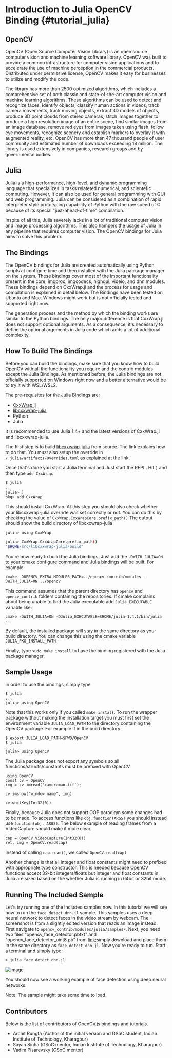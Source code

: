 Introduction to Julia OpenCV Binding {#tutorial_julia}
=======================================

OpenCV
------

OpenCV (Open Source Computer Vision Library) is an open source computer vision and machine learning software library. OpenCV was built to provide a common infrastructure for computer vision applications and to accelerate the use of machine perception in the commercial products. Distributed under permissive license, OpenCV makes it easy for businesses to utilize and modify the code.

The library has more than 2500 optimized algorithms, which includes a comprehensive set of both classic and state-of-the-art computer vision and machine learning algorithms. These algorithms can be used to detect and recognize faces, identify objects, classify human actions in videos, track camera movements, track moving objects, extract 3D models of objects, produce 3D point clouds from stereo cameras, stitch images together to produce a high resolution image of an entire scene, find similar images from an image database, remove red eyes from images taken using flash, follow eye movements, recognize scenery and establish markers to overlay it with augmented reality, etc. OpenCV has more than 47 thousand people of user community and estimated number of downloads exceeding 18 million. The library is used extensively in companies, research groups and by governmental bodies.

Julia
-------------
Julia is a high-performance, high-level, and dynamic programming language that specializes in tasks relateted numerical, and scientefic computing. However, It can also be used for general programming with GUI and web programming. Julia can be considered as a combination of rapid interpreter style prototyping capability of Python with the raw speed of C because of its special "just-ahead-of-time" compilation.

Inspite of all this, Julia severely lacks in a lot of traditional computer vision and image processing algorithms. This also hampers the usage of Julia in any pipeline that requires computer vision. The OpenCV bindings for Julia aims to solve this problem.

The Bindings
-----------------------
The OpenCV bindings for Julia are created automatically using Python scripts at configure time and then installed with the Julia package manager on the system. These bindings cover most of the important functionality present in the core, imgproc, imgcodecs, highgui, videio, and dnn modules. These bindings depend on CxxWrap.jl and the process for usage and compilation is explained in detail below. The Bindings have been tested on Ubuntu and Mac. Windows might work but is not officially tested and supported right now.

The generation process and the method by which the binding works are similar to the Python bindings. The only major difference is that CxxWrap.jl does not support optional arguments. As a consequence, it's necessary to define the optional arguments in Julia code which adds a lot of additional complexity.


How To Build The Bindings
-----------------------
Before you can build the bindings, make sure that you know how to build OpenCV with all the functionality you require and the contrib modules except the Julia Bindings. As mentioned before, the Julia bindings are not officially supported on Windows right now and a better alternative would be to try it with WSL/WSL2.

The pre-requisites for the Julia Bindings are:
 - [CxxWrap.jl](https://github.com/JuliaInterop/CxxWrap.jl)
 - [libcxxwrap-julia](https://github.com/JuliaInterop/libcxxwrap-julia)
 - Python
 - Julia

It is recommended to use Julia 1.4+ and the latest versions of CxxWrap.jl and libcxxwrap-julia.

The first step is to build [libcxxwrap-julia](https://github.com/JuliaInterop/libcxxwrap-julia) from source. The link explains how to do that. You must also setup the override in `/.julia/artifacts/Overrides.toml` as explained at the link.

Once that's done you start a Julia terminal and Just start the REPL. Hit `]` and then type `add CxxWrap`.

```bash
$ julia
...
julia> ]
pkg> add CxxWrap
```

This should install CxxWrap. At this step you should also check whether your libcxxwrap-julia override was set correctly or not. You can do this by checking the value of `CxxWrap.CxxWrapCore.prefix_path()` The output should show the build directory of libcxxwrap-julia

```bash
julia> using CxxWrap

julia> CxxWrap.CxxWrapCore.prefix_path()
"$HOME/src/libcxxwrap-julia-build"
```



You're now ready to build the Julia bindings. Just add the `-DWITH_JULIA=ON` to your cmake configure command and Julia bindings will be built. For example:

`cmake -DOPENCV_EXTRA_MODULES_PATH=../opencv_contrib/modules -DWITH_JULIA=ON ../opencv`

This command assumes that the parent directory has `opencv` and `opencv_contrib` folders containing the repositories. If cmake complains about being unable to find the Julia executable add `Julia_EXECUTABLE` variable like:

`cmake -DWITH_JULIA=ON -DJulia_EXECUTABLE=$HOME/julia-1.4.1/bin/julia ...`

By default, the installed package will stay in the same directory as your build directory. You can change this using the cmake variable `JULIA_PKG_INSTALL_PATH`

Finally, type `sudo make install` to have the binding registered with the Julia package manager.

Sample Usage
-----------------------

In order to use the bindings, simply type

```
$ julia
...
julia> using OpenCV
```

Note that this works only if you called `make install`. To run the wrapper package without making the installation target you must first set the environment variable `JULIA_LOAD_PATH` to the directory containing the OpenCV package. For example if in the build directory

```
$ export JULIA_LOAD_PATH=$PWD/OpenCV
$ julia
...
julia> using OpenCV
```

The Julia package does not export any symbols so all functions/structs/constants must be prefixed with OpenCV

```
using OpenCV
const cv = OpenCV
img = cv.imread('cameraman.tif');

cv.imshow("window name", img)

cv.waitKey(Int32(0))
```

Finally, because Julia does not support OOP paradigm some changes had to be made. To access functions like `obj.function(ARGS)` you should instead use `function(obj, ARGS)`. The below example of reading frames from a VideoCapture should make it more clear.

```
cap = OpenCV.VideoCapture(Int32(0))
ret, img = OpenCV.read(cap)
```

Instead of calling `cap.read()`, we called `OpenCV.read(cap)`

Another change is that all integer and float constants might need to prefixed with appropriate type constructor. This is needed because OpenCV functions accept 32-bit integers/floats but integer and float constants in Julia are sized based on the whether Julia is running in 64bit or 32bit mode.

Running The Included Sample
-----------------------


Let's try running one of the included samples now. In this tutorial we will see how to run the `face_detect_dnn.jl` sample. This samples uses a deep neural network to detect faces in the video stream by webcam. The screenshot is from a slightly edited version that reads an image instead. First navigate to `opencv_contrib/modules/julia/samples/`. Next, you need two files "opencv_face_detector.pbtxt" and "opencv_face_detector_uint8.pb" from [link](https://github.com/opencv/opencv_extra/tree/master/testdata/dnn);simply download and place them in the same directory as `face_detect_dnn.jl`. Now you're ready to run. Start a terminal and simply type:

```
> julia face_detect_dnn.jl
```

![image](images/julia_facedetect_sample.jpg)

You should now see a working example of face detection using deep neural networks.

Note: The sample might take some time to load.


Contributors
------------

Below is the list of contributors of OpenCV.js bindings and tutorials.

-  Archit Rungta  (Author of the initial version and GSoC student, Indian Institute of Technology, Kharagpur)
-  Sayan Sinha  (GSoC mentor, Indian Institute of Technology, Kharagpur)
-  Vadim Pisarevsky  (GSoC mentor)